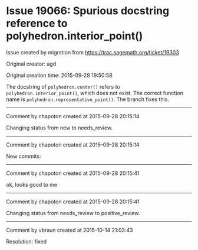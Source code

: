 # Issue 19066: Spurious docstring reference to polyhedron.interior_point()

Issue created by migration from https://trac.sagemath.org/ticket/19303

Original creator: agd

Original creation time: 2015-09-28 19:50:58

The docstring of `polyhedron.center()` refers to `polyhedron.interior_point()`, which does not exist. The correct function name is `polyhedron.representative_point()`. The branch fixes this.


---

Comment by chapoton created at 2015-09-28 20:15:14

Changing status from new to needs_review.


---

Comment by chapoton created at 2015-09-28 20:15:14

New commits:


---

Comment by chapoton created at 2015-09-28 20:15:41

ok, looks good to  me


---

Comment by chapoton created at 2015-09-28 20:15:41

Changing status from needs_review to positive_review.


---

Comment by vbraun created at 2015-10-14 21:03:43

Resolution: fixed
